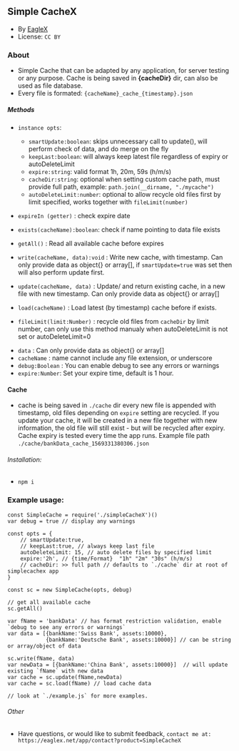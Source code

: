 ## Simple CacheX
* By [EagleX](http://eaglex.net) 
* License: `CC BY` 

### About
* Simple Cache that can be adapted by any application, for server testing or any purpose. Cache is being saved in __{cacheDir}__ dir, can also be used as file database. 
* Every file is formated: `{cacheName}_cache_{timestamp}.json`

##### Methods
* `instance opts`:
   - `smartUpdate:boolean`: skips unnecessary call to update(), will perform check of data, and do merge on the fly
   - `keepLast:boolean`: will always keep latest file regardless of expiry or autoDeleteLimit
   - `expire:string`: valid format 1h, 20m, 59s (h/m/s)
   - `cacheDir:string`: optional when setting custom cache path, must provide full path, example: `path.join(__dirname, "./mycache")`
   -  `autoDeleteLimit:number`: optional to allow recycle old files first by limit specified, works together with `fileLimit(number)`

* `expireIn (getter)` : check expire date
* `exists(cacheName):boolean`: check if name pointing to data file exists
* `getAll()` : Read all available cache before expires
* `write(cacheName, data):void` : Write new cache, with timestamp. Can only provide data as object{} or array[], if `smartUpdate=true` was set then will also perform update first.
* `update(cacheName, data)` : Update/ and return existing cache, in a new file with new timestamp. Can only provide data as object{} or array[] 
* `load(cacheName)` : Load latest (by timestamp) cache before if exists.
* `fileLimit(limit:Number)` : recycle old files from `cacheDir` by limit number, can only use this method manualy when autoDeleteLimit is not set or autoDeleteLimit=0
- `data` : Can only provide data as object{} or array[] 
- `cacheName` : name cannot include any file extension, or underscore
- `debug:Boolean` : You can enable debug to see any errors or warnings
- `expire:Number`: Set your expire time, default is 1 hour.

#### Cache
* cache is being saved in `./cache` dir every new file is appended with timestamp, old files depending on `expire` setting are recycled. If you update your cache, it will be created in a new file together with new information, the old file will still exist - but will be recycled after expiry. Cache expiry is tested every time the app runs. Example file path `./cache/bankData_cache_1569331380306.json`


###### Installation:
* `npm i`


### Example usage:
```
const SimpleCache = require('./simpleCacheX')()
var debug = true // display any warnings

const opts = {
    // smartUpdate:true,
    // keepLast:true, // always keep last file
    autoDeleteLimit: 15, // auto delete files by specified limit
    expire:'2h', // {time/Format}  "1h" "2m" "30s" (h/m/s)
    // cacheDir: >> full path // defaults to `./cache` dir at root of simplecachex app
}

const sc = new SimpleCache(opts, debug)

// get all available cache 
sc.getAll()

var fName = 'bankData' // has format restriction validation, enable `debug to see any errors or warnings`
var data = [{bankName:'Swiss Bank', assets:10000},
            {bankName:'Deutsche Bank', assets:10000}] // can be string or array/object of data

sc.write(fName, data)
var newData = [{bankName:'China Bank', assets:10000}]  // will update existing `fName` with new data
var cache = sc.update(fName,newData)
var cache = sc.load(fName) // load cache data

// look at `./example.js` for more examples. 

```

###### Other
* Have questions, or would like to submit feedback, `contact me at: https://eaglex.net/app/contact?product=SimpleCacheX`